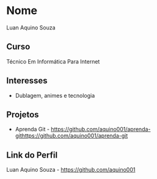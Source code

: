 # Nome

Luan Aquino Souza

## Curso

Técnico Em Informática Para Internet

## Interesses

- Dublagem, animes e tecnologia

## Projetos

- Aprenda Git - https://github.com/aquino001/aprenda-githttps://github.com/aquino001/aprenda-git

## Link do Perfil

Luan Aquino Souza - https://github.com/aquino001
